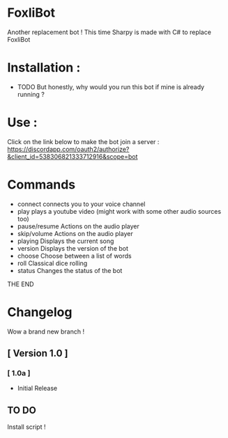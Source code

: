# FoxliBot
Another replacement bot ! This time Sharpy is made with C# to replace FoxliBot

# Installation : 
  - TODO
But honestly, why would you run this bot if mine is already running ?

# Use : 
Click on the link below to make the bot join a server :
 https://discordapp.com/oauth2/authorize?&client_id=538306821333712916&scope=bot


# Commands
- connect       connects you to your voice channel
- play          plays a youtube video (might work with some other audio sources too)
- pause/resume  Actions on the audio player
- skip/volume   Actions on the audio player
- playing       Displays the current song
- version       Displays the version of the bot
- choose        Choose between a list of words
- roll          Classical dice rolling
- status        Changes the status of the bot

THE END


# Changelog
Wow a brand new branch !

## [ Version 1.0 ]
###   [ 1.0a ]
- Initial Release


## TO DO
Install script ! 